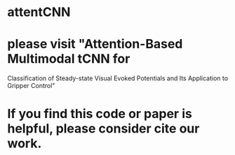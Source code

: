 # attentCNN
# please visit "Attention-Based Multimodal tCNN for
Classification of Steady-state Visual Evoked
Potentials and Its Application to Gripper Control"
# If you find this code or paper is helpful, please consider cite our work.
